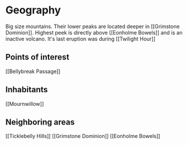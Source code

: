 # Geography
Big size mountains. Their lower peaks are located deeper in [[Grimstone Dominion]]. Highest peek is directly above [[Eonholme Bowels]] and is an inactive volcano. It's last eruption was during [[Twilight Hour]]
## Points of interest
[[Bellybreak Passage]]
## Inhabitants
[[Mournwillow]]
## Neighboring areas
[[Ticklebelly Hills]]
[[Grimstone Dominion]]
[[Eonholme Bowels]]